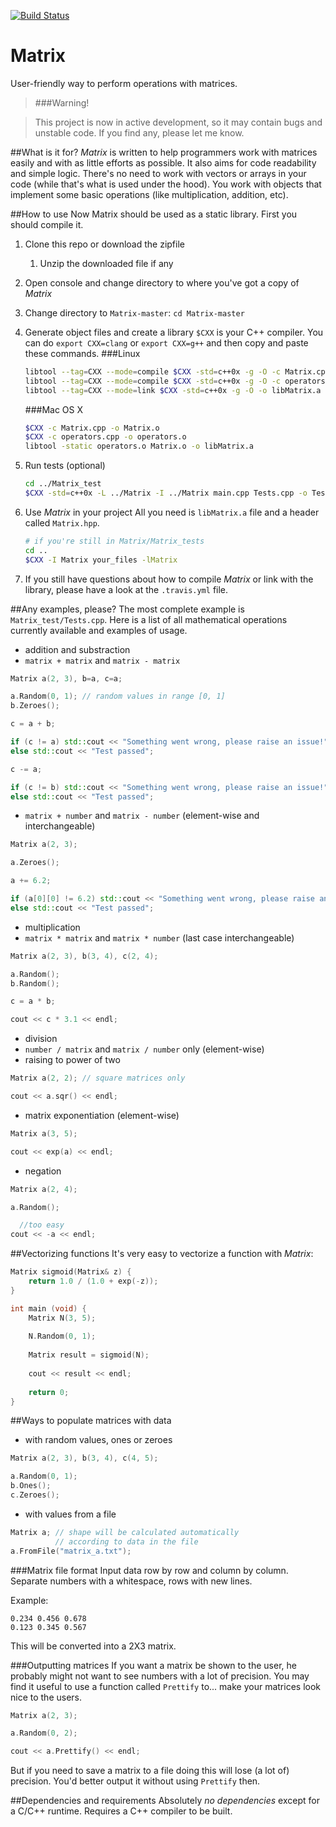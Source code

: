 [![Build Status](https://travis-ci.org/ForceBru/Matrix.svg?branch=master)](https://travis-ci.org/ForceBru/Matrix)

# Matrix
User-friendly way to perform operations with matrices.

> ###Warning!

> This project is now in active development, so it may contain bugs and unstable code. If you find any, please let me know.

##What is it for?
_Matrix_ is written to help programmers work with matrices easily and with as little efforts as possible. It also aims for code readability and simple logic. There's no need to work with vectors or arrays in your code (while that's what is used under the hood). You work with objects that implement some basic operations (like multiplication, addition, etc).

##How to use
Now Matrix should be used as a static library. First you should compile it. 

1. Clone this repo or download the zipfile
    1. Unzip the downloaded file if any
2. Open console and change directory to where you've got a copy of _Matrix_
3. Change directory to `Matrix-master`: `cd Matrix-master`
4. Generate object files and create a library
    `$CXX` is your C++ compiler. You can do `export CXX=clang` or `export CXX=g++` and then copy and paste these commands.
    ###Linux
    ```sh
    libtool --tag=CXX --mode=compile $CXX -std=c++0x -g -O -c Matrix.cpp
    libtool --tag=CXX --mode=compile $CXX -std=c++0x -g -O -c operators.cpp
    libtool --tag=CXX --mode=link $CXX -std=c++0x -g -O -o libMatrix.a Matrix.lo operators.lo
    ```
    
    ###Mac OS X
    ```sh
    $CXX -c Matrix.cpp -o Matrix.o
    $CXX -c operators.cpp -o operators.o
    libtool -static operators.o Matrix.o -o libMatrix.a
    ```
5. Run tests (optional)
    ```sh
    cd ../Matrix_test
    $CXX -std=c++0x -L ../Matrix -I ../Matrix main.cpp Tests.cpp -o Test -lMatrix
    ```

6. Use _Matrix_ in your project
    All you need is `libMatrix.a` file and a header called `Matrix.hpp`.
    ```sh
    # if you're still in Matrix/Matrix_tests
    cd ..
    $CXX -I Matrix your_files -lMatrix
    ```
7. If you still have questions about how to compile _Matrix_ or link with the library, please have a look at the `.travis.yml` file.

##Any examples, please?
The most complete example is `Matrix_test/Tests.cpp`. Here is a list of all mathematical operations currently available and examples of usage.

 - addition and substraction
  - `matrix + matrix` and `matrix - matrix`
   ```cpp
   Matrix a(2, 3), b=a, c=a;
   
   a.Random(0, 1); // random values in range [0, 1]
   b.Zeroes();
   
   c = a + b;
   
   if (c != a) std::cout << "Something went wrong, please raise an issue!";
   else std::cout << "Test passed";
   
   c -= a;
   
   if (c != b) std::cout << "Something went wrong, please raise an issue!";
   else std::cout << "Test passed";
   ```
  - `matrix + number` and `matrix - number` (element-wise and interchangeable)
   ```cpp
   Matrix a(2, 3);
   
   a.Zeroes();
   
   a += 6.2;
   
   if (a[0][0] != 6.2) std::cout << "Something went wrong, please raise an issue!";
   else std::cout << "Test passed";
   ```
 - multiplication
  - `matrix * matrix` and `matrix * number` (last case interchangeable)
   ```cpp
   Matrix a(2, 3), b(3, 4), c(2, 4);
   
   a.Random();
   b.Random();
   
   c = a * b;
   
   cout << c * 3.1 << endl;
   ```
 - division
  - `number / matrix` and `matrix / number` only (element-wise)
 - raising to power of two
  ```cpp
  Matrix a(2, 2); // square matrices only
  
  cout << a.sqr() << endl;
  ```
 - matrix exponentiation (element-wise)
  ```cpp
  Matrix a(3, 5);
  
  cout << exp(a) << endl;
  ```
 - negation
  ```cpp
  Matrix a(2, 4);
  
  a.Random();
  
    //too easy
  cout << -a << endl;
  ```
  
##Vectorizing functions
It's very easy to vectorize a function with _Matrix_:
```cpp
Matrix sigmoid(Matrix& z) {
    return 1.0 / (1.0 + exp(-z));
}

int main (void) {
    Matrix N(3, 5);
    
    N.Random(0, 1);
    
    Matrix result = sigmoid(N);
    
    cout << result << endl;
    
    return 0;
}
```

##Ways to populate matrices with data
 - with random values, ones or zeroes
  ```cpp
  Matrix a(2, 3), b(3, 4), c(4, 5);
  
  a.Random(0, 1);
  b.Ones();
  c.Zeroes();
  ```
 - with values from a file
  ```cpp
  Matrix a; // shape will be calculated automatically
            // according to data in the file
  a.FromFile("matrix_a.txt");
  ```
  
 ###Matrix file format
 Input data row by row and column by column. Separate numbers with a whitespace, rows with new lines.
 
 Example:
 
 ```
 0.234 0.456 0.678
 0.123 0.345 0.567
 ```
 
 This will be converted into a 2X3 matrix.
 
 ###Outputting matrices
 If you want a matrix be shown to the user, he probably might not want to see numbers with a lot of precision. You may find it useful to use a function called `Prettify` to... make your matrices look nice to the users.
 
 ```cpp
 Matrix a(2, 3);
 
 a.Random(0, 2);
 
 cout << a.Prettify() << endl;
 ```
 
 But if you need to save a matrix to a file doing this will lose (a lot of) precision. You'd better output it without using `Prettify` then.
 

##Dependencies and requirements
Absolutely _no dependencies_ except for a C/C++ runtime. Requires a C++ compiler to be built. 

